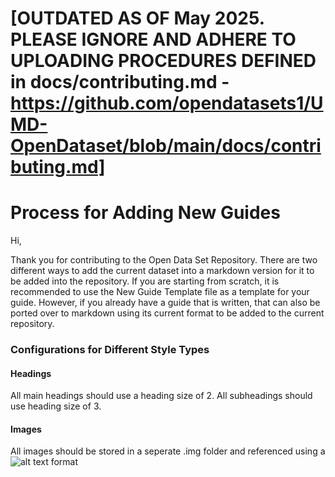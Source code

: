 # [OUTDATED AS OF May 2025. PLEASE IGNORE AND ADHERE TO UPLOADING PROCEDURES DEFINED in docs/contributing.md - https://github.com/opendatasets1/UMD-OpenDataset/blob/main/docs/contributing.md]

# Process for Adding New Guides
Hi, 

Thank you for contributing to the Open Data Set Repository. There are two different ways to add the current dataset into a markdown version for it to be added into the repository. If you are starting from scratch, it is recommended to use the New Guide Template file as a template for your guide. However, if you already have a guide that is written, that can also be ported over to markdown using its current format to be added to the current repository.

### Configurations for Different Style Types
#### Headings
All main headings should use a heading size of 2. All subheadings should use heading size of 3.

#### Images
All images should be stored in a seperate .img folder and referenced using a ![alt text](/path/to/heading) format
